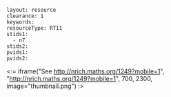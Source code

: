 ````
layout: resource
clearance: 1
keywords:
resourceType: RT11
stids1: 
  - n7
stids2:
pvids1:
pvids2:

````

<:= iframe("See http://nrich.maths.org/1249?mobile=1", "http://nrich.maths.org/1249?mobile=1", 700, 2300, image="thumbnail.png") :>

